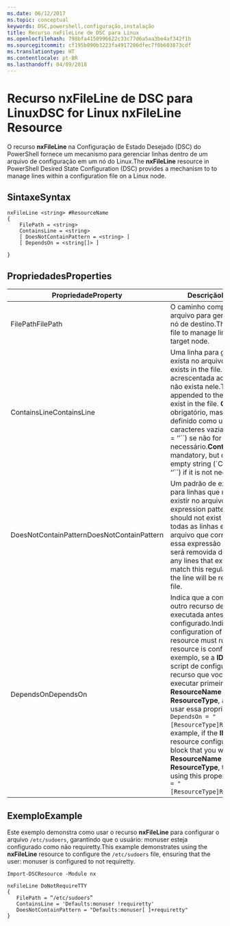 ```yaml
---
ms.date: 06/12/2017
ms.topic: conceptual
keywords: DSC,powershell,configuração,instalação
title: Recurso nxFileLine de DSC para Linux
ms.openlocfilehash: 798bfa4150996622c33c77d6a5aa3be4af342f1b
ms.sourcegitcommit: cf195b090b3223fa4917206dfec7f0b603873cdf
ms.translationtype: HT
ms.contentlocale: pt-BR
ms.lasthandoff: 04/09/2018
---
```

# <a name="dsc-for-linux-nxfileline-resource"></a><span data-ttu-id="0a365-103">Recurso nxFileLine de DSC para Linux</span><span class="sxs-lookup"><span data-stu-id="0a365-103">DSC for Linux nxFileLine Resource</span></span>

<span data-ttu-id="0a365-104">O recurso **nxFileLine** na Configuração de Estado Desejado (DSC) do PowerShell fornece um mecanismo para gerenciar linhas dentro de um arquivo de configuração em um nó do Linux.</span><span class="sxs-lookup"><span data-stu-id="0a365-104">The **nxFileLine** resource in PowerShell Desired State Configuration (DSC) provides a mechanism to to manage lines within a configuration file on a Linux node.</span></span>

## <a name="syntax"></a><span data-ttu-id="0a365-105">Sintaxe</span><span class="sxs-lookup"><span data-stu-id="0a365-105">Syntax</span></span>

```
nxFileLine <string> #ResourceName
{
    FilePath = <string>
    ContainsLine = <string>
    [ DoesNotContainPattern = <string> ]
    [ DependsOn = <string[]> ]

}
```

## <a name="properties"></a><span data-ttu-id="0a365-106">Propriedades</span><span class="sxs-lookup"><span data-stu-id="0a365-106">Properties</span></span>

|  <span data-ttu-id="0a365-107">Propriedade</span><span class="sxs-lookup"><span data-stu-id="0a365-107">Property</span></span> |  <span data-ttu-id="0a365-108">Descrição</span><span class="sxs-lookup"><span data-stu-id="0a365-108">Description</span></span> |
|---|---|
| <span data-ttu-id="0a365-109">FilePath</span><span class="sxs-lookup"><span data-stu-id="0a365-109">FilePath</span></span>| <span data-ttu-id="0a365-110">O caminho completo até o arquivo para gerenciar linhas no nó de destino.</span><span class="sxs-lookup"><span data-stu-id="0a365-110">The full path to the file to manage lines in on the target node.</span></span>|
| <span data-ttu-id="0a365-111">ContainsLine</span><span class="sxs-lookup"><span data-stu-id="0a365-111">ContainsLine</span></span>| <span data-ttu-id="0a365-112">Uma linha para garantir que exista no arquivo.</span><span class="sxs-lookup"><span data-stu-id="0a365-112">A line to ensure exists in the file.</span></span> <span data-ttu-id="0a365-113">Essa linha será acrescentada ao arquivo caso não exista nele.</span><span class="sxs-lookup"><span data-stu-id="0a365-113">This line will be appended to the file if it does not exist in the file.</span></span> <span data-ttu-id="0a365-114">**ContainsLine** é obrigatório, mas poderá ser definido como uma cadeia de caracteres vazia (\`ContainsLine = ‘’\`\`) se não for necessário.</span><span class="sxs-lookup"><span data-stu-id="0a365-114">**ContainsLine** is mandatory, but can be set to an empty string (\`ContainsLine = ‘’\`\`) if it is not needed.</span></span>|
| <span data-ttu-id="0a365-115">DoesNotContainPattern</span><span class="sxs-lookup"><span data-stu-id="0a365-115">DoesNotContainPattern</span></span>| <span data-ttu-id="0a365-116">Um padrão de expressão regular para linhas que não devem existir no arquivo.</span><span class="sxs-lookup"><span data-stu-id="0a365-116">A regular expression pattern for lines that should not exist in the file.</span></span> <span data-ttu-id="0a365-117">Para todas as linhas existentes no arquivo que correspondem a essa expressão regular, a linha será removida do arquivo.</span><span class="sxs-lookup"><span data-stu-id="0a365-117">For any lines that exist in the file that match this regular expression, the line will be removed from the file.</span></span>|
| <span data-ttu-id="0a365-118">DependsOn</span><span class="sxs-lookup"><span data-stu-id="0a365-118">DependsOn</span></span> | <span data-ttu-id="0a365-119">Indica que a configuração de outro recurso deve ser executada antes de ele ser configurado.</span><span class="sxs-lookup"><span data-stu-id="0a365-119">Indicates that the configuration of another resource must run before this resource is configured.</span></span> <span data-ttu-id="0a365-120">Por exemplo, se a **ID** do bloco de script de configuração do recurso que você deseja executar primeiro for **ResourceName** e seu tipo for **ResourceType**, a sintaxe para usar essa propriedade será `DependsOn = "[ResourceType]ResourceName"`.</span><span class="sxs-lookup"><span data-stu-id="0a365-120">For example, if the **ID** of the resource configuration script block that you want to run first is **ResourceName** and its type is **ResourceType**, the syntax for using this property is `DependsOn = "[ResourceType]ResourceName"`.</span></span>|

## <a name="example"></a><span data-ttu-id="0a365-121">Exemplo</span><span class="sxs-lookup"><span data-stu-id="0a365-121">Example</span></span>

<span data-ttu-id="0a365-122">Este exemplo demonstra como usar o recurso **nxFileLine** para configurar o arquivo `/etc/sudoers`, garantindo que o usuário: monuser esteja configurado como não requiretty.</span><span class="sxs-lookup"><span data-stu-id="0a365-122">This example demonstrates using the **nxFileLine** resource to configure the `/etc/sudoers` file, ensuring that the user: monuser is configured to not requiretty.</span></span>

```
Import-DSCResource -Module nx

nxFileLine DoNotRequireTTY
{
   FilePath = “/etc/sudoers”
   ContainsLine = 'Defaults:monuser !requiretty'
   DoesNotContainPattern = "Defaults:monuser[ ]+requiretty"
}
```